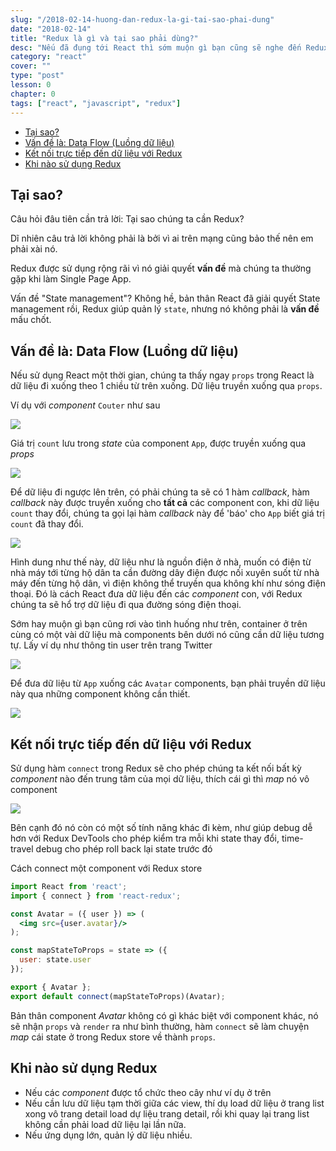 ```yaml
---
slug: "/2018-02-14-huong-dan-redux-la-gi-tai-sao-phai-dung"
date: "2018-02-14"
title: "Redux là gì và tại sao phải dùng?"
desc: "Nếu đã đụng tới React thì sớm muộn gì bạn cũng sẽ nghe đến Redux"
category: "react"
cover: ""
type: "post"
lesson: 0
chapter: 0
tags: ["react", "javascript", "redux"]
---
```


<!-- TOC -->

- [Tại sao?](#tại-sao)
- [Vấn đề là: Data Flow (Luồng dữ liệu)](#vấn-đề-là-data-flow-luồng-dữ-liệu)
- [Kết nối trực tiếp đến dữ liệu với Redux](#kết-nối-trực-tiếp-đến-dữ-liệu-với-redux)
- [Khi nào sử dụng Redux](#khi-nào-sử-dụng-redux)

<!-- /TOC -->

## Tại sao?

Câu hỏi đâu tiên cần trả lời: Tại sao chúng ta cần Redux?

Dĩ nhiên câu trả lời không phải là bởi vì ai trên mạng cũng bảo thế nên em phải xài nó.

Redux được sử dụng rộng rãi vì nó giải quyết **vấn đề** mà chúng ta thường gặp khi làm Single Page App.

Vấn đề "State management"? Không hề, bản thân React đã giải quyết State management rồi, Redux giúp quản lý `state`, nhưng nó không phải là **vấn đề** mấu chốt.

## Vấn đề là: Data Flow (Luồng dữ liệu)

Nếu sử dụng React một thời gian, chúng ta thấy ngay `props` trong React là dữ liệu đi xuống theo 1 chiều từ trên xuống. Dữ liệu truyền xuống qua `props`.

Ví dụ với *component* `Couter` như sau

![](https://daveceddia.com/images/counter-component.png)

Giá trị `count` lưu trong *state* của component `App`, được truyền xuống qua *props*

![](https://daveceddia.com/images/passing-props-down.png)

Để dữ liệu đi ngược lên trên, có phải chúng ta sẽ có 1 hàm *callback*, hàm *callback* này được truyền xuống cho **tất cả** các component con, khi dữ liệu `count` thay đổi, chúng ta gọi lại hàm *callback* này để 'báo' cho `App` biết giá trị `count` đã thay đổi.

![](https://daveceddia.com/images/passing-callbacks-down.png)

Hình dung như thế này, dữ liệu như là nguồn điện ở nhà, muốn có điện từ nhà máy tới từng hộ dân ta cần đường dây điện được nối xuyên suốt từ nhà máy đến từng hộ dân, vì điện không thể truyền qua không khí như sóng điện thoại. Đó là cách React đưa dữ liệu đến các *component* con, với Redux chúng ta sẽ hổ trợ dữ liệu đi qua đường sóng điện thoại.

Sớm hay muộn gì bạn cũng rơi vào tình huống như trên, container ở trên cùng có một vài dữ liệu mà components bên dưới nó cũng cần dữ liệu tương tự. Lấy ví dụ như thông tin user trên trang Twitter

![](https://daveceddia.com/images/twitter-user-data.png)

Để đưa dữ liệu từ `App` xuống các `Avatar` components, bạn phải truyền dữ liệu này qua những component không cần thiết.

![](https://daveceddia.com/images/twitter-hierarchy.png)

## Kết nối trực tiếp đến dữ liệu với Redux

Sử dụng hàm `connect` trong Redux sẽ cho phép chúng ta kết nối bất kỳ *component* nào đến trung tâm của mọi dữ liệu, thích cái gì thì *map* nó vô component

![](https://daveceddia.com/images/redux-connected-twitter.png)

Bên cạnh đó nó còn có một số tính năng khác đi kèm, như giúp debug dễ hơn với Redux DevTools cho phép kiểm tra mỗi khi state thay đổi, time-travel debug cho phép roll back lại state trước đó

Cách connect một component với Redux store

```jsx
import React from 'react';
import { connect } from 'react-redux';

const Avatar = ({ user }) => (
  <img src={user.avatar}/>
);

const mapStateToProps = state => ({
  user: state.user
});

export { Avatar };
export default connect(mapStateToProps)(Avatar);
```

Bản thân component *Avatar* không có gì khác biệt với component khác, nó sẽ nhận `props` và `render` ra như bình thường, hàm `connect` sẽ làm chuyện *map* cái state ở trong Redux store về thành `props`.

## Khi nào sử dụng Redux

- Nếu các *component* được tổ chức theo cây như ví dụ ở trên
- Nếu cần lưu dữ liệu tạm thời giữa các view, thí dụ load dữ liệu ở trang list xong vô trang detail load dự liệu trang detail, rồi khi quay lại trang list không cần phải load dữ liệu lại lần nữa.
- Nếu ứng dụng lớn, quản lý dữ liệu nhiều.